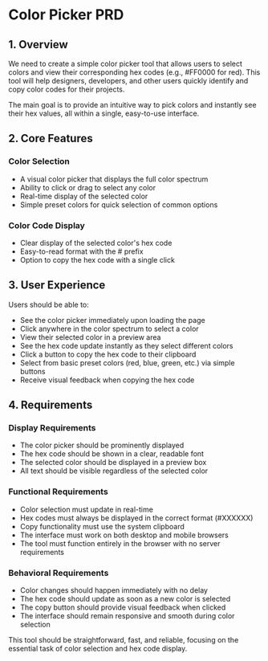 # Color Picker PRD

## 1. Overview
We need to create a simple color picker tool that allows users to select colors and view their corresponding hex codes (e.g., #FF0000 for red). This tool will help designers, developers, and other users quickly identify and copy color codes for their projects.

The main goal is to provide an intuitive way to pick colors and instantly see their hex values, all within a single, easy-to-use interface.

## 2. Core Features

### Color Selection
- A visual color picker that displays the full color spectrum
- Ability to click or drag to select any color
- Real-time display of the selected color
- Simple preset colors for quick selection of common options

### Color Code Display
- Clear display of the selected color's hex code
- Easy-to-read format with the # prefix
- Option to copy the hex code with a single click

## 3. User Experience

Users should be able to:
- See the color picker immediately upon loading the page
- Click anywhere in the color spectrum to select a color
- View their selected color in a preview area
- See the hex code update instantly as they select different colors
- Click a button to copy the hex code to their clipboard
- Select from basic preset colors (red, blue, green, etc.) via simple buttons
- Receive visual feedback when copying the hex code

## 4. Requirements

### Display Requirements
- The color picker should be prominently displayed
- The hex code should be shown in a clear, readable font
- The selected color should be displayed in a preview box
- All text should be visible regardless of the selected color

### Functional Requirements
- Color selection must update in real-time
- Hex codes must always be displayed in the correct format (#XXXXXX)
- Copy functionality must use the system clipboard
- The interface must work on both desktop and mobile browsers
- The tool must function entirely in the browser with no server requirements

### Behavioral Requirements
- Color changes should happen immediately with no delay
- The hex code should update as soon as a new color is selected
- The copy button should provide visual feedback when clicked
- The interface should remain responsive and smooth during color selection

This tool should be straightforward, fast, and reliable, focusing on the essential task of color selection and hex code display.